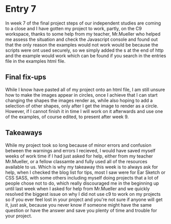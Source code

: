 # Entry 7 
In week 7 of the final project steps of our independent studies are coming to a close and I have gotten my
project to work, partly, on the C9 workspace, thanks to some help from my teacher, Mr.Mueller who helped 
me assess the situation and check the Javascript console and found out that the only reason the examples 
would not work would be because the scripts were ont used securely, so we simply added the s  at the end of http
and the example would work which can be found if you search in the entries file in the examples html file.

## Final fix-ups
 While I know have pasted all of my project onto an html file, I am still unsure how to make the images appear in circles,
 once I achieve that I can start changing the shapes the images render as, while also hoping to add a
 selection of other shapes, only after I get the image to render as a circle. However, if I cannot finish it in time I will
 work on it afterwards and use one of the examples, of course edited, to present after week 9.
 
 ## Takeaways
 
 While my project took so long because of minor errors and confusion between the warnings and errors I 
 recieved, I would have saved myself weeks of work time if I had just asked for help, either from my 
 teacher Mr.Mueller, or a fellow classamte and fully used all of the resources available to us. Which 
 is why my takeaway this week is to always ask for help, when I checked the blog list for tips, most I saw
 were for Ear Sketch or CSS SASS, with some others including myself doing projects that a lot of people
 chose not to do, which really discouraged me in the beginning up until last week when I asked for help
 from Mr.Mueller and we quickly resolved the biggest issue on why I did not use c9 to work on my projects
 so if you ever feel lost in your project and you're not sure if anyone will get it, just ask, because you never
 know if someone might have the same question or have the answer and save you plenty of time and trouble for your
 project.